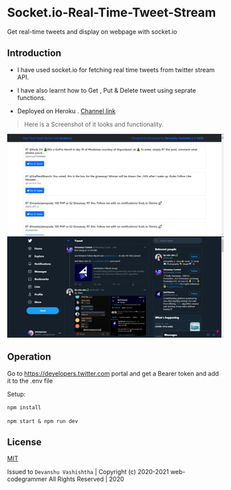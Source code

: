 # Socket.io-Real-Time-Tweet-Stream

Get real-time tweets and display on webpage with socket.io

## Introduction
- I have used socket.io for fetching real time tweets from twitter stream API.

- I have also learnt how to Get , Put & Delete tweet using seprate functions.

- Deployed on Heroku . [Channel link](https://discord.gg/GEgmh796)


> Here is a Screenshot of it looks and functionality.

![alt text](https://github.com/web-codegrammer/Socket.io-Real-Time-Tweet-Stream/blob/main/img/Tweet%20Stream.png)
![alt](https://github.com/web-codegrammer/Socket.io-Real-Time-Tweet-Stream/blob/main/img/Tweet%20Stream%202.png)


## Operation
Go to https://developers.twitter.com portal and get a Bearer token and add it to the .env file

Setup:
```
npm install

npm start & npm run dev
```

## License 

[MIT](https://github.com/web-codegrammer/Simple-Discord-bot/blob/main/LICENSE)

Issued to ```Devanshu Vashishtha``` | Copyright (c) 2020-2021 web-codegrammer All Rights Reserved | 2020
